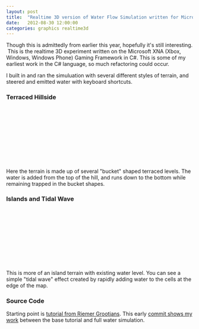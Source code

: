 ```yaml
---
layout: post
title:  "Realtime 3D version of Water Flow Simulation written for Microsoft XNA Framework"
date:   2012-08-30 12:00:00
categories: graphics realtime3d 
---
```


Though this is admittedly from earlier this year, hopefully it's still interesting.  This is the realtime 3D experiment written on the Microsoft XNA (Xbox, Windows, Windows Phone) Gaming Framework in C#. This is some of my earliest work in the C# language, so much refactoring could occur.

I built in and ran the simuluation with several different styles of terrain, and steered and emitted water with keyboard shortcuts.

### Terraced Hillside

<iframe class="video-youtube" data-src="//www.youtube.com/embed/Rli_dNSI0vU?rel=0" frameborder="0" allowfullscreen></iframe>

Here the terrain is made up of several "bucket" shaped terraced levels.  The water is added from the top of the hill, and runs down to the bottom while remaining trapped in the bucket shapes.


### Islands and Tidal Wave

<iframe class="video-youtube" data-src="//www.youtube.com/embed/RSD95quZu98?rel=0" frameborder="0" allowfullscreen></iframe>

This is more of an island terrain with existing water level.  You can see a simple "tidal wave" effect created by rapidly adding water to the cells at the edge of the map.

### Source Code

Starting point is [tutorial from Riemer Grootjans](http://www.riemers.net/eng/Tutorials/XNA/Csharp/series4.php). This early [commit shows my work](https://github.com/mikerandrup/XNA_WaterFlow3D/commit/134e654f60b0dff71a5402227d2f058122ae1c86) between the base tutorial and full water simulation.

<script type="text/javascript" src="/javascript/youtube-video-sizer.js"></script>